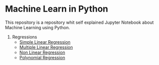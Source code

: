 # Machine Learn in Python

This repository is a repository whit self explained Jupyter Notebook about Machine Learning using Python.

1. Regressions
   * [Simple Linear Regression](https://github.com/LuizClaudioSantos/machineLearningJupyterNotebooks/blob/master/linear_regression/simple_linear_regression.ipynb)
   * [Multiple Linear Regression](https://github.com/LuizClaudioSantos/machineLearningJupyterNotebooks/blob/master/linear_regression/multiple_linear_regression.ipynb)
    * [Non Linear Regression](https://github.com/LuizClaudioSantos/machineLearningJupyterNotebooks/blob/master/non_linear_regression/non_linear_regression.ipynb)
   * [Polynomial Regression](https://github.com/LuizClaudioSantos/machineLearningJupyterNotebooks/blob/master/non_linear_regression/polynomial_regression.ipynb)
     
